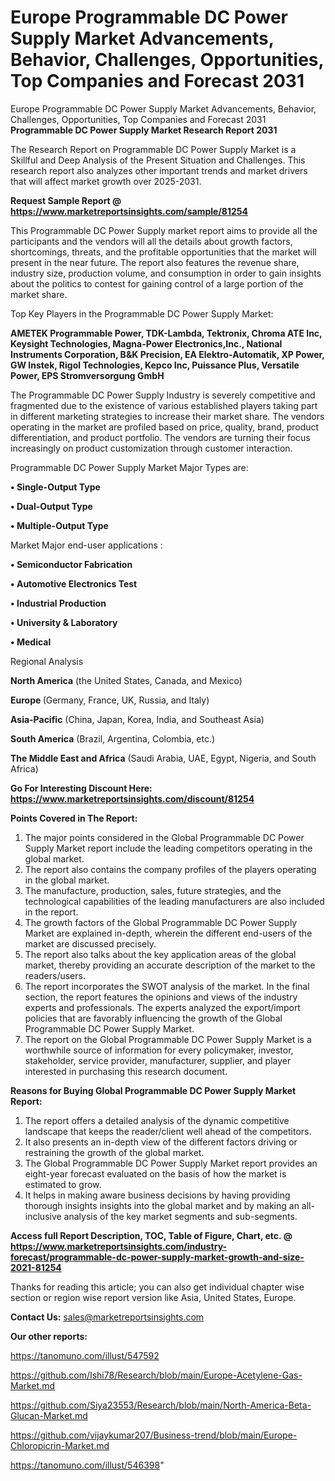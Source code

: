# Europe Programmable DC Power Supply Market Advancements, Behavior, Challenges, Opportunities, Top Companies and Forecast 2031
Europe Programmable DC Power Supply Market Advancements, Behavior, Challenges, Opportunities, Top Companies and Forecast 2031
<strong>Programmable DC Power Supply Market Research Report 2031</strong>

The Research Report on Programmable DC Power Supply Market is a Skillful and Deep Analysis of the Present Situation and Challenges. This research report also analyzes other important trends and market drivers that will affect market growth over 2025-2031.

<strong>Request Sample Report @ <a href=https://www.marketreportsinsights.com/sample/81254>https://www.marketreportsinsights.com/sample/81254</a></strong>

This Programmable DC Power Supply market report aims to provide all the participants and the vendors will all the details about growth factors, shortcomings, threats, and the profitable opportunities that the market will present in the near future. The report also features the revenue share, industry size, production volume, and consumption in order to gain insights about the politics to contest for gaining control of a large portion of the market share.

Top Key Players in the Programmable DC Power Supply Market:

<strong>AMETEK Programmable Power, TDK-Lambda, Tektronix, Chroma ATE Inc, Keysight Technologies, Magna-Power Electronics,Inc., National Instruments Corporation, B&K Precision, EA Elektro-Automatik, XP Power, GW Instek, Rigol Technologies, Kepco Inc, Puissance Plus, Versatile Power, EPS Stromversorgung GmbH</strong>

The Programmable DC Power Supply Industry is severely competitive and fragmented due to the existence of various established players taking part in different marketing strategies to increase their market share. The vendors operating in the market are profiled based on price, quality, brand, product differentiation, and product portfolio. The vendors are turning their focus increasingly on product customization through customer interaction.

Programmable DC Power Supply Market Major Types are:

<strong>• Single-Output Type

• Dual-Output Type

• Multiple-Output Type</strong>

Market Major end-user applications :

<strong>• Semiconductor Fabrication

• Automotive Electronics Test

• Industrial Production

• University & Laboratory

• Medical</strong>

Regional Analysis

</u><strong><b>North America</b></strong> (the United States, Canada, and Mexico)

<strong><b>Europe </b></strong>(Germany, France, UK, Russia, and Italy)

<strong><b>Asia-Pacific</b></strong> (China, Japan, Korea, India, and Southeast Asia)

<strong><b>South America</b></strong> (Brazil, Argentina, Colombia, etc.)

<strong><b>The Middle East and Africa</b></strong> (Saudi Arabia, UAE, Egypt, Nigeria, and South Africa)

<strong>Go For Interesting Discount Here: <a href=https://www.marketreportsinsights.com/discount/81254>https://www.marketreportsinsights.com/discount/81254</a></strong>

<strong>Points Covered in The Report:</strong>
<ol>
  <li>The major points considered in the Global Programmable DC Power Supply Market report include the leading competitors operating in the global market.</li>
  <li>The report also contains the company profiles of the players operating in the global market.</li>
  <li>The manufacture, production, sales, future strategies, and the technological capabilities of the leading manufacturers are also included in the report.</li>
  <li>The growth factors of the Global Programmable DC Power Supply Market are explained in-depth, wherein the different end-users of the market are discussed precisely.</li>
  <li>The report also talks about the key application areas of the global market, thereby providing an accurate description of the market to the readers/users.</li>
  <li>The report incorporates the SWOT analysis of the market. In the final section, the report features the opinions and views of the industry experts and professionals. The experts analyzed the export/import policies that are favorably influencing the growth of the Global Programmable DC Power Supply Market.</li>
  <li>The report on the Global Programmable DC Power Supply Market is a worthwhile source of information for every policymaker, investor, stakeholder, service provider, manufacturer, supplier, and player interested in purchasing this research document.</li>
</ol>
<strong>Reasons for Buying Global Programmable DC Power Supply Market Report:</strong>

<ol>
  <li>The report offers a detailed analysis of the dynamic competitive landscape that keeps the reader/client well ahead of the competitors.</li>
  <li>It also presents an in-depth view of the different factors driving or restraining the growth of the global market.</li>
  <li>The Global Programmable DC Power Supply Market report provides an eight-year forecast evaluated on the basis of how the market is estimated to grow.</li>
  <li>It helps in making aware business decisions by having providing thorough insights insights into the global market and by making an all-inclusive analysis of the key market segments and sub-segments.</li>
</ol>
<strong>Access full Report Description, TOC, Table of Figure, Chart, etc. @ <a href=https://www.marketreportsinsights.com/industry-forecast/programmable-dc-power-supply-market-growth-and-size-2021-81254>https://www.marketreportsinsights.com/industry-forecast/programmable-dc-power-supply-market-growth-and-size-2021-81254</a></strong>


Thanks for reading this article; you can also get individual chapter wise section or region wise report version like Asia, United States, Europe.

<strong>Contact Us:</strong>
sales@marketreportsinsights.com

<strong>Our other reports:</strong>

<a href=https://tanomuno.com/illust/547592>https://tanomuno.com/illust/547592</a>

<a href=https://github.com/Ishi78/Research/blob/main/Europe-Acetylene-Gas-Market.md>https://github.com/Ishi78/Research/blob/main/Europe-Acetylene-Gas-Market.md</a>

<a href=https://github.com/Siya23553/Research/blob/main/North-America-Beta-Glucan-Market.md>https://github.com/Siya23553/Research/blob/main/North-America-Beta-Glucan-Market.md</a>

<a href=https://github.com/vijaykumar207/Business-trend/blob/main/Europe-Chloropicrin-Market.md>https://github.com/vijaykumar207/Business-trend/blob/main/Europe-Chloropicrin-Market.md</a>

<a href=https://tanomuno.com/illust/546398>https://tanomuno.com/illust/546398</a>"
